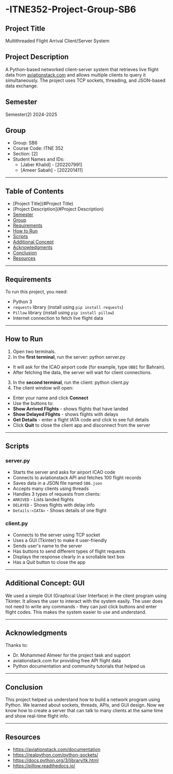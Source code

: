 # -ITNE352-Project-Group-SB6
## Project Title
Multithreaded Flight Arrival Client/Server System

## Project Description
A Python-based networked client-server system that retrieves live flight data from [aviationstack.com](https://aviationstack.com) and allows multiple clients to query it simultaneously. The project uses TCP sockets, threading, and JSON-based data exchange.

## Semester
Semester(2) 2024-2025

## Group
- Group: SB6
- Course Code: ITNE 352
- Section: [2]
- Student Names and IDs:
  - [Jaber Khalid] - [202207991]
  - [Ameer Sabah] - [202201411]

---

## Table of Contents
- [Project Title](#Project Title)
- [Project Description](#Project Description)
-  [Semester](#Semester)
-  [Group](#Group)
- [Requirements](#requirements)
- [How to Run](#how-to-run)
- [Scripts](#scripts)
- [Additional Concept](#additional-concept)
- [Acknowledgments](#acknowledgments)
- [Conclusion](#conclusion)
- [Resources](#resources)

---

## Requirements

To run this project, you need:
- Python 3
- `requests` library (install using `pip install requests`)
- `Pillow` library (install using `pip install pillow`)
- Internet connection to fetch live flight data

---

## How to Run

1. Open two terminals.
2. In the **first terminal**, run the server:
python server.py
- It will ask for the ICAO airport code (for example, type `OBBI` for Bahrain).
- After fetching the data, the server will wait for client connections.
3. In the **second terminal**, run the client:
python client.py
4. The client window will open:
- Enter your name and click **Connect**
- Use the buttons to:
- **Show Arrived Flights** - shows flights that have landed
- **Show Delayed Flights** - shows flights with delays
- **Get Details** - enter a flight IATA code and click to see full details
- Click **Quit** to close the client app and disconnect from the server

---

## Scripts

### server.py
- Starts the server and asks for airport ICAO code
- Connects to aviationstack API and fetches 100 flight records
- Saves data in a JSON file named `SB6.json`
- Accepts many clients using threads
- Handles 3 types of requests from clients:
- `ARRIVED` - Lists landed flights
- `DELAYED` - Shows flights with delay info
- `Details:<IATA>` - Shows details of one flight
  
### client.py

- Connects to the server using TCP socket
- Uses a GUI (Tkinter) to make it user-friendly
- Sends user's name to the server
- Has buttons to send different types of flight requests
- Displays the response clearly in a scrollable text box
- Has a Quit button to close the app

---

## Additional Concept: GUI

We used a simple GUI (Graphical User Interface) in the client program using Tkinter.
It allows the user to interact with the system easily.
The user does not need to write any commands - they can just click buttons and enter flight codes.
This makes the system easier to use and understand.

---

## Acknowledgments

Thanks to:
- Dr. Mohammed Almeer for the project task and support
- aviationstack.com for providing free API flight data
- Python documentation and community tutorials that helped us
  
---

## Conclusion

This project helped us understand how to build a network program using Python.
We learned about sockets, threads, APIs, and GUI design.
Now we know how to create a server that can talk to many clients at the same time and show real-time flight
info.

---

## Resources

- https://aviationstack.com/documentation
- https://realpython.com/python-sockets/
- https://docs.python.org/3/library/tk.html
- https://pillow.readthedocs.io/
